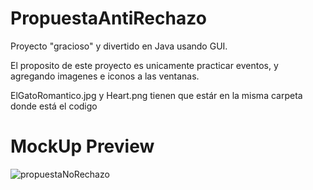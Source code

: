 # PropuestaAntiRechazo
Proyecto "gracioso" y divertido en Java usando GUI.

El proposito de este proyecto es unicamente practicar eventos, y agregando imagenes e iconos a las ventanas.

ElGatoRomantico.jpg y Heart.png tienen que estár en la misma carpeta donde está el codigo

# MockUp Preview
![propuestaNoRechazo](https://user-images.githubusercontent.com/42787753/98889005-b826ac00-245e-11eb-9603-02fc9ad73fea.gif)
